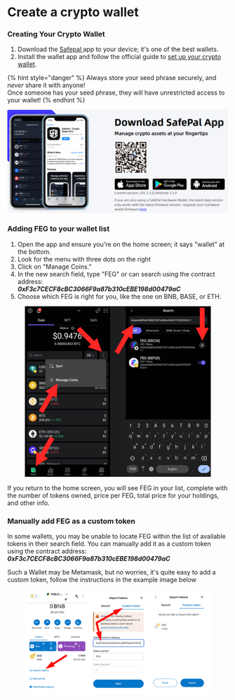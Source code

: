 # Create a crypto wallet

### Creating Your Crypto Wallet

1. Download the [Safepal ](https://www.safepal.com/en/download)app to your device; it's one of the best wallets.
2. Install the wallet app and follow the official guide to [set up your crypto wallet](https://docs.safepal.io/safepal-app/how-to-create-a-safepal-software-wallet).

{% hint style="danger" %}
Always store your seed phrase securely, and _never_ share it with anyone!\
Once someone has your seed phrase, they will have unrestricted access to your wallet!
{% endhint %}

![](../../.gitbook/assets/safe1.png)

### Adding FEG to your wallet list

1. Open the app and ensure you're on the home screen; it says "wallet" at the bottom.
2. Look for the menu with three dots on the right
3. Click on "Manage Coins."
4. In the new search field, type "FEG" or can search using the contract address:\
   _**0xF3c7CECF8cBC3066F9a87b310cEBE198d00479aC**_
5. Choose which FEG is right for you, like the one on BNB, BASE, or ETH. &#x20;

<figure><img src="../../.gitbook/assets/safepal add token new.jpg" alt=""><figcaption></figcaption></figure>

If you return to the home screen, you will see FEG in your list, complete with the number of tokens owned, price per FEG, total price for your holdings, and other info.

### Manually add FEG  as a custom token

In some wallets, you may be unable to locate FEG within the list of available tokens in their search field. You can manually add it as a custom token using the contract address:\
_**0xF3c7CECF8cBC3066F9a87b310cEBE198d00479aC**_

Such a Wallet may be Metamask, but no worries, it's quite easy to add a custom token, follow the instructions in the example image below

<figure><img src="../../.gitbook/assets/add feg to metamask desktop.png" alt=""><figcaption></figcaption></figure>

